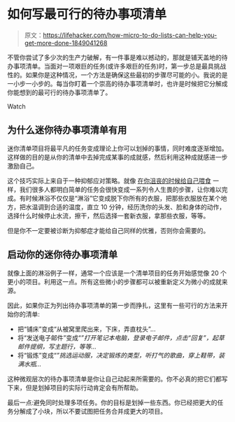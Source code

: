 # 如何写最可行的待办事项清单

> 原文：<https://lifehacker.com/how-micro-to-do-lists-can-help-you-get-more-done-1849041268>

不管你尝试了多少次的生产力破解，有一件事是难以撼动的，那就是铺天盖地的待办事项清单。当面对一项艰巨的任务(或许多艰巨的任务)时，第一步总是最具挑战性的。如果你是这种情况，一个方法是确保这些最初的步骤尽可能的小。我说的是一小步一小步的。每当你盯着一个崇高的待办事项清单时，也许是时候把它分解成你能想到的最可行的待办事项清单了。

Watch

## 为什么迷你待办事项清单有用

迷你清单项目将最平凡的任务变成理论上你可以划掉的事情，同时难度逐渐增加。这样做的目的是从你的清单中去掉完成某事的成就感，然后利用这种成就感进一步激励自己。

这个技巧实际上来自于一种抑郁应对策略。就像 [在你沮丧的时候给自己喂食](https://lifehacker.com/how-to-feed-yourself-when-youre-really-depressed-1823560127) 一样，我们很多人都明白简单的任务会很快变成一系列令人生畏的步骤，让你难以完成。有时候淋浴不仅仅是“淋浴”它变成脱下你所有的衣服，把那些衣服放在某个地方，把水温调到合适的温度，直立 10 分钟，经历洗你的头发、脸和身体的动作，选择什么时候停止水流，擦干，然后选择一套新衣服，拿那些衣服，等等。

但是你不一定要被诊断为抑郁症才能给自己同样的优雅，否则你会需要的。

## 启动你的迷你待办事项清单

就像上面的淋浴例子一样，通常一个应该是一个清单项目的任务开始感觉像 20 个更小的项目。利用这一点。所有这些微小的步骤都可以被重新定义为微小的成就来源。

因此，如果你正为列出待办事项清单的第一步而挣扎，这里有一些可行的方法来开始你的清单:

*   把“铺床”变成“从被窝里爬出来，下床，弄直枕头”...
*   将“发送电子邮件”变成“*”打开笔记本电脑，登录电子邮件，点击“回复”，起草邮件提纲，写主题行，等等...*
*   将“锻炼”变成“*”挑选运动服，决定锻炼的类型，听打气的歌曲，穿上鞋带，装满水瓶...*

这种微观层次的待办事项清单是你让自己动起来所需要的。你不必真的把它们都写下来，但是划掉项目的实际行动肯定会有所帮助。

最后一点:避免同时处理多项任务。你的目标是划掉一些东西。你已经把更大的任务分解成了小块，所以不要试图把任务合并成更大的项目。